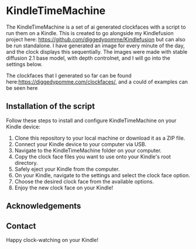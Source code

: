 # KindleTimeMachine

The KindleTimeMachine is a set of ai generated clockfaces with a script to run them on a Kindle. This is created to go alongside my Kindlefusion project here: https://github.com/diggedypomme/Kindlefusion but can also be run standalone. I have generated an image for every minute of the day, and the clock displays this sequentially. The images were made with stable diffusion 2.1 base model, with depth controlnet, and I will go into the settings below.

The clockfaces that I generated so far can be found here:https://diggedypomme.com/clockfaces/, and a could of examples can be seen here




## Installation of the script

Follow these steps to install and configure KindleTimeMachine on your Kindle device:

1. Clone this repository to your local machine or download it as a ZIP file.
2. Connect your Kindle device to your computer via USB.
3. Navigate to the KindleTimeMachine folder on your computer.
4. Copy the clock face files you want to use onto your Kindle's root directory.
5. Safely eject your Kindle from the computer.
6. On your Kindle, navigate to the settings and select the clock face option.
7. Choose the desired clock face from the available options.
8. Enjoy the new clock face on your Kindle!



## Acknowledgements



## Contact



Happy clock-watching on your Kindle!
